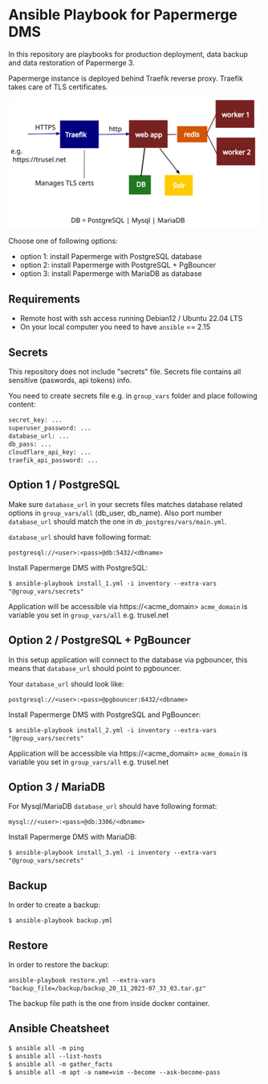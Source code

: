 # Ansible Playbook for Papermerge DMS

In this repository are playbooks for production deployment, data backup and
data restoration of Papermerge 3.

Papermerge instance is deployed behind Traefik reverse proxy.
Traefik takes care of TLS certificates.

![](./images/production.svg)


Choose one of following options:

- option 1: install Papermerge with PostgreSQL database
- option 2: install Papermerge with PostgreSQL + PgBouncer
- option 3: install Papermerge with MariaDB as database


## Requirements

- Remote host with ssh access running Debian12 / Ubuntu 22.04 LTS
- On your local computer you need to have `ansible` == 2.15

## Secrets

This repository does not include "secrets" file.
Secrets file contains all sensitive (paswords, api tokens) info.

You need to create secrets file e.g. in `group_vars` folder
and place following content:


	secret_key: ...
	superuser_password: ...
	database_url: ...
	db_pass: ...
	cloudflare_api_key: ...
	traefik_api_password: ...


## Option 1 / PostgreSQL

Make sure `database_url` in your secrets files matches database related
options in `group_vars/all` (db_user, db_name). Also port number `database_url`
should match the one in `db_postgres/vars/main.yml`.

`database_url` should have following format:

	postgresql://<user>:<pass>@db:5432/<dbname>

Install Papermerge DMS with PostgreSQL:

```
$ ansible-playbook install_1.yml -i inventory --extra-vars "@group_vars/secrets"
```

Application will be accessible via https://<acme_domain>
`acme_domain` is variable you set in `group_vars/all` e.g. trusel.net

## Option 2 / PostgreSQL + PgBouncer

In this setup application will connect to the database via pgbouncer, this
means that `database_url` should point to pgbouncer.

Your `database_url` should look like:

	postgresql://<user>:<pass>@pgbouncer:6432/<dbname>


Install Papermerge DMS with PostgreSQL and PgBouncer:

```
$ ansible-playbook install_2.yml -i inventory --extra-vars "@group_vars/secrets"
```

Application will be accessible via https://<acme_domain>
`acme_domain` is variable you set in `group_vars/all` e.g. trusel.net


## Option 3 / MariaDB

For Mysql/MariaDB `database_url` should have following format:

	mysql://<user>:<pass>@db:3306/<dbname>


Install Papermerge DMS with MariaDB:

```
$ ansible-playbook install_3.yml -i inventory --extra-vars "@group_vars/secrets"
```

## Backup

In order to create a backup:

```
$ ansible-playbook backup.yml
```

## Restore


In order to restore the backup:

```
ansible-playbook restore.yml --extra-vars "backup_file=/backup/backup_20_11_2023-07_33_03.tar.gz"
```

The backup file path is the one from inside docker container.


## Ansible Cheatsheet

```
$ ansible all -m ping
$ ansible all --list-hosts
$ ansible all -m gather_facts
$ ansible all -m apt -a name=vim --become --ask-become-pass
```
